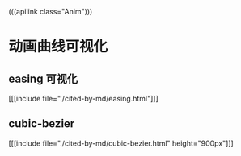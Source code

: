 (((apilink class="Anim")))
# 动画曲线可视化

## easing 可视化
[[[include file="./cited-by-md/easing.html"]]]

## cubic-bezier
[[[include file="./cited-by-md/cubic-bezier.html" height="900px"]]]

